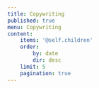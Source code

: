```yaml
---
title: Copywriting
published: true
menu: Copywriting
content:
    items: '@self.children'
    order:
        by: date
        dir: desc
    limit: 5
    pagination: true
---
```



